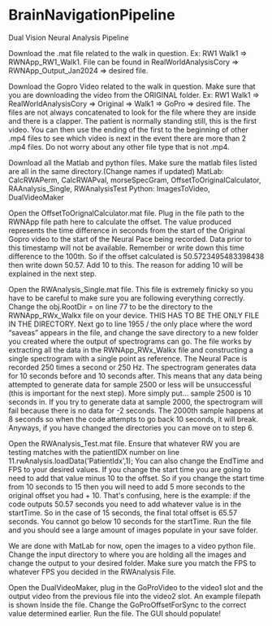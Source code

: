 # BrainNavigationPipeline

Dual Vision Neural Analysis Pipeline

Download the .mat file related to the walk in question. Ex: RW1 Walk1 => RWNApp_RW1_Walk1. File can be found in RealWorldAnalysisCory => 
RWNApp_Output_Jan2024 => desired file. 


Download the Gopro Video related to the walk in question. Make sure that you are downloading the video from the ORIGINAL folder. Ex: RW1 Walk1 => RealWorldAnalysisCory => Original => Walk1 => GoPro => desired file. The files are not always concatenated to look for the file where they are inside and there is a clapper. The patient is normally standing still, this is the first video. You can then use the ending of the first to the beginning of other .mp4 files to see which video is next in the event there are more than 2 .mp4 files. Do not worry about any other file type that is not .mp4. 

Download all the Matlab and python files. Make sure the matlab files listed are all in the same directory.(Change names if updated)
MatLab: CalcRWAPerm, CalcRWAPval, morseSpecGram, OffsetToOriginalCalculator, RAAnalysis_Single, RWAnalysisTest
Python: ImagesToVideo, DualVideoMaker

Open the OffsetToOrignalCalculator.mat file. Plug in the file path to the RWNApp file path here to calculate the offset. The value produced represents the time difference in seconds from the start of the Original Gopro video to the start of the Neural Pace being recorded. Data prior to this timestamp will not be available. Remember or write down this time difference to the 100th. So if the offset calculated is 50.5723495483398438 then write down 50.57. Add 10 to this. The reason for adding 10 will be explained in the next step. 

Open the RWAnalysis_Single.mat file. This file is extremely finicky so you have to be careful to make sure you are following everything correctly. Change the obj.RootDir = on line 77 to be the directory to the RWNApp_RWx_Walkx file on your device. THIS HAS TO BE THE ONLY FILE IN THE DIRECTORY. Next go to line 1955 / the only place where the word “saveas” appears in the file, and change the save directory to a new folder you created where the output of spectrograms can go. The file works by extracting all the data in the RWNApp_RWx_Walkx file and constructing a single spectrogram with a single point as reference. The Neural Pace is recorded 250 times a second or 250 Hz. The spectrogram generates data for 10 seconds before and 10 seconds after. This means that any data being attempted to generate data for sample 2500 or less will be unsuccessful (this is important for the next step). More simply put… sample 2500 is 10 seconds in. If you try to generate data at sample 2000, the spectrogram will fail because there is no data for -2 seconds. The 2000th sample happens at 8 seconds so when the code attempts to go back 10 seconds, it will break. Anyways, if you have changed the directories you can move on to step 6.

Open the RWAnalysis_Test.mat file. Ensure that whatever RW you are testing matches with the patientIDX number on line 11.rwAnalysis.loadData('PatientIdx',1);
You can also change the EndTime and FPS to your desired values. If you change the start time you are going to need to add that value minus 10 to the offset. So if you change the start time from 10 seconds to 15 then you will need to add 5 more seconds to the original offset you had + 10. That's confusing, here is the example: if the code outputs 50.57 seconds you need to add whatever value is in the startTime. So in the case of 15 seconds, the final total offset is 65.57 seconds. You cannot go below 10 seconds for the startTime. Run the file and you should see a large amount of images populate in your save folder. 

We are done with MatLab for now, open the images to a video python file. Change the input directory to where you are holding all the images and change the output to your desired folder. Make sure you match the FPS to whatever FPS you decided in the RWAnalysis File.

Open the DualVideoMaker, plug in the GoProVideo to the video1 slot and the output video from the previous file into the video2 slot. An example filepath is shown Inside the file. Change the GoProOffsetForSync to the correct value determined earlier. Run the file. The GUI should populate! 
